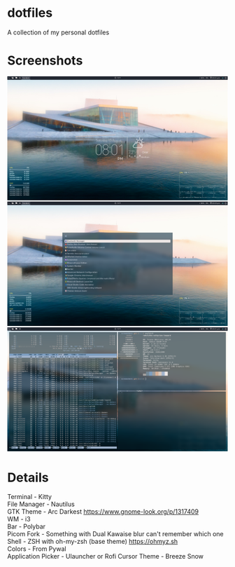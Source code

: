 # dotfiles
A collection of my personal dotfiles

# Screenshots

![Alt text](/screenshots/desktop.png?raw=true "Desktop")
![Alt text](/screenshots/rofi.png?raw=true "Desktop")
![Alt text](/screenshots/terminals.png?raw=true "Desktop")

# Details
Terminal - Kitty  
File Manager - Nautilus  
GTK Theme - Arc Darkest https://www.gnome-look.org/p/1317409  
WM - i3  
Bar - Polybar  
Picom Fork - Something with Dual Kawaise blur can't remember which one  
Shell - ZSH with oh-my-zsh (base theme) https://ohmyz.sh  
Colors - From Pywal  
Application Picker - Ulauncher or Rofi
Cursor Theme - Breeze Snow
